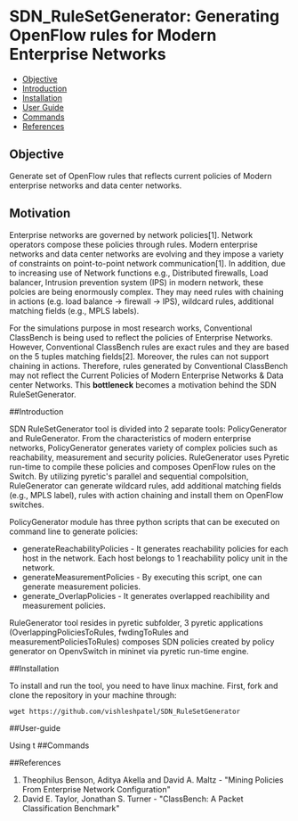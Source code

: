 SDN_RuleSetGenerator: Generating OpenFlow rules for Modern Enterprise Networks
===============================================
- [Objective](#Objective)
- [Introduction](#introduction)
- [Installation](#installation)
- [User Guide](#user-guide)
- [Commands](#commands)
- [References](#references)


## Objective
Generate set of OpenFlow rules that reflects current policies of Modern enterprise networks and data center networks.

## Motivation

Enterprise networks are governed by network policies[1]. Network operators compose these policies through rules. Modern enterprise networks and data center networks are evolving and they impose a variety of constraints on point-to-point network communication[1]. In addition, due to increasing use of Network functions e.g., Distributed firewalls, Load balancer, Intrusion prevention system (IPS) in modern network, these polcies are being enormously complex. They may need rules with chaining in actions (e.g. load balance -> firewall -> IPS), wildcard rules, additional matching fields (e.g., MPLS labels).

For the simulations purpose in most  research works, Conventional ClassBench is being used to reflect the policies of Enterprise Networks. However, Conventional ClassBench rules are exact rules and they are based on the 5 tuples matching fields[2]. Moreover, the rules can not support chaining in actions. Therefore, rules generated by Conventional ClassBench may not reflect the Current Policies of Modern Enterprise Networks & Data center Networks. This **bottleneck** becomes a motivation behind the SDN RuleSetGenerator.


##Introduction

SDN RuleSetGenerator tool is divided into 2 separate tools: PolicyGenerator and RuleGenerator. From the characteristics of modern enterprise networks, PolicyGenerator generates variety of complex policies such as reachability, measurement and security policies. RuleGenerator uses Pyretic run-time to compile these policies and composes OpenFlow rules on the Switch. 
By utilizing pyretic's parallel and sequential compolsition, RuleGenerator can generate wildcard rules, add additional matching fields (e.g., MPLS label), rules with action chaining and install them on OpenFlow switches.  

PolicyGenerator module has three python scripts that can be executed on command line to generate policies: 
- generateReachabilityPolicies - It generates reachability policies for each host in the network. Each host belongs to 1 reachability policy unit in the network. 
- generateMeasurementPolicies - By executing this script, one can generate measurement policies.
- generate_OverlapPolicies - It generates overlapped reachibility and measurement policies. 

RuleGenerator tool resides in pyretic subfolder, 3 pyretic applications (OverlappingPoliciesToRules, fwdingToRules and measurementPoliciesToRules) composes SDN policies created by policy generator on OpenvSwitch in mininet via pyretic run-time engine.

##Installation

To install and run the tool, you need to have linux machine. First, fork and clone the repository in your machine through:

    wget https://github.com/vishleshpatel/SDN_RuleSetGenerator
    
##User-guide

Using t
##Commands

##References
1. Theophilus Benson, Aditya Akella and David A. Maltz - "Mining Policies From Enterprise Network Configuration"
2. David E. Taylor, Jonathan S. Turner - "ClassBench: A Packet Classification Benchmark"


